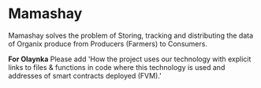 # Mamashay
Mamashay solves the problem of Storing, tracking and distributing the data of Organix produce from Producers (Farmers) to Consumers.


**For Olaynka**
Please add 'How the project uses our technology with explicit links to files & functions in code where this technology is used and addresses of smart contracts deployed (FVM).'
